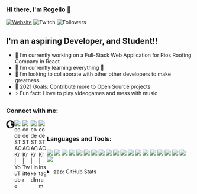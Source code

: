 ### Hi there, I'm Rogelio 👋

[![Website](https://img.shields.io/website?label=Porfolio%20Website&style=for-the-badge&url=https%3A%2F%2Frrios4.github.io%2FPortfolio%2F)](https://rrios4.github.io.com)
![Twitch](https://img.shields.io/twitch/status/simplynex?style=for-the-badge)
![Followers](https://img.shields.io/github/followers/rrios4?style=for-the-badge)


## I'm an aspiring Developer, and Student!!

- 🔭 I’m currently working on a Full-Stack Web Application for Rios Roofing Company in React
- 🌱 I’m currently learning everything 🤣
- 👯 I’m looking to collaborate with other other developers to make greatness.
- 🥅 2021 Goals: Contribute more to Open Source projects
- ⚡ Fun fact: I love to play videogames and mess with music

### Connect with me:

[<img align="left" alt="codeSTACKr.com" width="22px" src="https://raw.githubusercontent.com/iconic/open-iconic/master/svg/globe.svg" />][website]
[<img align="left" alt="codeSTACKr | YouTube" width="22px" src="https://cdn.jsdelivr.net/npm/simple-icons@v3/icons/youtube.svg" />][youtube]
[<img align="left" alt="codeSTACKr | Twitter" width="22px" src="https://cdn.jsdelivr.net/npm/simple-icons@v3/icons/twitter.svg" />][twitter]
[<img align="left" alt="codeSTACKr | LinkedIn" width="22px" src="https://cdn.jsdelivr.net/npm/simple-icons@v3/icons/linkedin.svg" />][linkedin]
[<img align="left" alt="codeSTACKr | Instagram" width="22px" src="https://cdn.jsdelivr.net/npm/simple-icons@v3/icons/instagram.svg" />][instagram]

<br />

### Languages and Tools:

<img width ='26px' align='center' src ='https://raw.githubusercontent.com/rahulbanerjee26/githubAboutMeGenerator/main/icons/java.svg'>
<img width ='26px' align='center' src ='https://raw.githubusercontent.com/rahulbanerjee26/githubAboutMeGenerator/main/icons/javascript.svg'>
<img width ='26px' align='center' src ='https://raw.githubusercontent.com/rahulbanerjee26/githubAboutMeGenerator/main/icons/reactjs.svg'>
<img width ='26px' align='center' src ='https://raw.githubusercontent.com/rahulbanerjee26/githubAboutMeGenerator/main/icons/vuejs.svg'>
<img width ='26px' align='center' src ='https://raw.githubusercontent.com/rahulbanerjee26/githubAboutMeGenerator/main/icons/nodejs.svg'>
<img width ='26px' align='center' src ='https://raw.githubusercontent.com/rahulbanerjee26/githubAboutMeGenerator/main/icons/express.svg'>
<img width ='26px' align='center' src ='https://raw.githubusercontent.com/rahulbanerjee26/githubAboutMeGenerator/main/icons/css.svg'>
<img width ='26px' align='center' src ='https://raw.githubusercontent.com/rahulbanerjee26/githubAboutMeGenerator/main/icons/bootstrap.svg'>
<img width ='26px' align='center' src ='https://raw.githubusercontent.com/rahulbanerjee26/githubAboutMeGenerator/main/icons/tailwind.svg'>
<img width ='26px' align='center' src ='https://raw.githubusercontent.com/rahulbanerjee26/githubAboutMeGenerator/main/icons/html.svg'>
<img width ='26px' align='center' src ='https://raw.githubusercontent.com/rahulbanerjee26/githubAboutMeGenerator/main/icons/aws.svg'>
<img width ='26px' align='center' src ='https://raw.githubusercontent.com/rahulbanerjee26/githubAboutMeGenerator/main/icons/docker.svg'>
<img width ='26px' align='center' src ='https://raw.githubusercontent.com/rahulbanerjee26/githubAboutMeGenerator/main/icons/postman.svg'>
<img width ='26px' align='center' src ='https://raw.githubusercontent.com/rahulbanerjee26/githubAboutMeGenerator/main/icons/mysql.svg'>
<img width ='26px' align='center' src ='https://raw.githubusercontent.com/rahulbanerjee26/githubAboutMeGenerator/main/icons/mongodb.svg'>
<img width ='26px' align='center' src ='https://raw.githubusercontent.com/rahulbanerjee26/githubAboutMeGenerator/main/icons/oracle.svg'>
<img width ='26px' align='center' src ='https://raw.githubusercontent.com/rahulbanerjee26/githubAboutMeGenerator/main/icons/framer.svg'>
<img width ='26px' align='center' src ='https://raw.githubusercontent.com/rahulbanerjee26/githubAboutMeGenerator/main/icons/linux.svg'>
<img width ='26px' align='center' src ='https://raw.githubusercontent.com/rahulbanerjee26/githubAboutMeGenerator/main/icons/photoshop.svg'>
<img width ='26px' align='center' src ='https://raw.githubusercontent.com/rahulbanerjee26/githubAboutMeGenerator/main/icons/redux.svg'>

<br />
<br />


<details>
  <summary>:zap: GitHub Stats</summary>

  <img align="left" alt="codeSTACKr's GitHub Stats" src="https://github-readme-stats.codestackr.vercel.app/api?username=rrios4&show_icons=true&hide_border=true" />

</details>

[website]: https://rrios4.github.io/Portfolio/
[course]: http://vsCodeHero.com
[twitter]: https://twitter.com/codeSTACKr
[youtube]: https://youtube.com/codeSTACKr
[instagram]: https://instagram.com/codeSTACKr
[linkedin]: https://linkedin.com/in/rrios4
[webdevplaylist]: https://www.youtube.com/playlist?list=PLkwxH9e_vrAJ0WbEsFA9W3I1W-g_BTsbt
[jsplaylist]: https://www.youtube.com/playlist?list=PLkwxH9e_vrALRJKu7wfXby3MKeflhTu6B
[cssplaylist]: https://www.youtube.com/playlist?list=PLkwxH9e_vrALSdvZuEh6gqQdmDoDIoqz4
[reactplaylist]: https://www.youtube.com/playlist?list=PLkwxH9e_vrAK4TdffpxKY3QGyHCpxFcQ0



